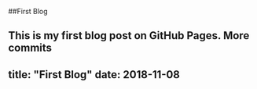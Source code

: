 ##First Blog

This is my first blog post on GitHub Pages.
More commits
---
title: "First Blog"
date: 2018-11-08
---
